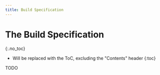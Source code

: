 ```yaml
---
title: Build Specification
---
```


# The Build Specification
{:.no_toc}

* Will be replaced with the ToC, excluding the "Contents" header
{:toc}

TODO
